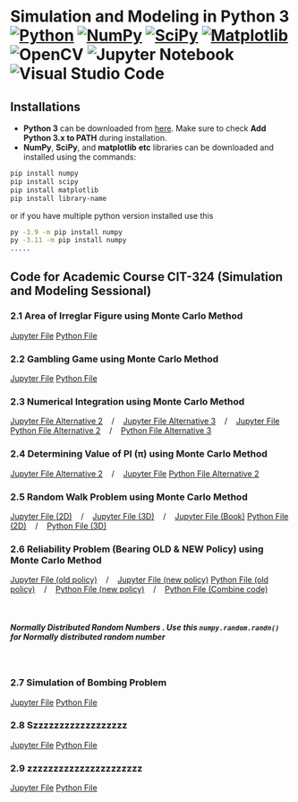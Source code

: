 # Simulation and Modeling in Python 3<br/>[![Python](https://img.shields.io/badge/python-3670A0?style=for-the-badge&logo=python&logoColor=ffdd54)](https://www.python.org/) [![NumPy](https://img.shields.io/badge/numpy-%23013243.svg?style=for-the-badge&logo=numpy&logoColor=white)](https://pypi.org/project/numpy/) [![SciPy](https://img.shields.io/badge/SciPy-%230C55A5.svg?style=for-the-badge&logo=scipy&logoColor=%white)](https://pypi.org/project/scipy/) [![Matplotlib](https://img.shields.io/badge/Matplotlib-%23ffffff.svg?style=for-the-badge&logo=Matplotlib&logoColor=black)](https://pypi.org/project/matplotlib/) ![OpenCV](https://img.shields.io/badge/opencv-%23white.svg?style=for-the-badge&logo=opencv&logoColor=white) ![Jupyter Notebook](https://img.shields.io/badge/jupyter-%23FA0F00.svg?style=for-the-badge&logo=jupyter&logoColor=white) ![Visual Studio Code](https://img.shields.io/badge/Visual%20Studio%20Code-0078d7.svg?style=for-the-badge&logo=visual-studio-code&logoColor=white)

## Installations

* **Python 3** can be downloaded from [here](https://www.python.org/downloads/). Make sure to check **Add Python 3.x to PATH** during installation.
* **NumPy**, **SciPy**, and **matplotlib** **etc** libraries can be downloaded and installed using the commands:
```bash
pip install numpy
pip install scipy
pip install matplotlib
pip install library-name
```
or if you have multiple python version installed use this
```bash
py -3.9 -m pip install numpy
py -3.11 -m pip install numpy
.....
```

## Code for Academic Course CIT-324 (Simulation and Modeling Sessional)

### 2.1 Area of Irreglar Figure using Monte Carlo Method
 [Jupyter File](./area_of_irreglar_figure_using_monte.ipynb) 
 [Python File](./same_python_file/Area_of_an_Irregular_Shape.py)

### 2.2 Gambling Game using Monte Carlo Method
 [Jupyter File](./gambling_game.ipynb) 
 [Python File](./same_python_file/gambling_game.py)

### 2.3 Numerical Integration using Monte Carlo Method
 [Jupyter File Alternative 2](./numerical_integration_using_monte_alternative_2.ipynb)  &nbsp;&nbsp; / &nbsp;&nbsp; [Jupyter File Alternative 3](./numerical_integration_using_monte_alternative_3.ipynb)  &nbsp;&nbsp; / &nbsp;&nbsp; [Jupyter File](./numerical_integration_using_monte.ipynb) 
 [Python File Alternative 2](./same_python_file/numerical_integration_using_monte_alternative_2.py)   &nbsp;&nbsp; / &nbsp;&nbsp; [Python File Alternative 3](./same_python_file/numerical_integration_using_monte_alternative_3.py)

### 2.4 Determining Value of PI (π) using Monte Carlo Method
 [Jupyter File Alternative 2](./pi_alternative_2.ipynb)  &nbsp;&nbsp; / &nbsp;&nbsp; [Jupyter File](./pi.ipynb)
 [Python File Alternative 2](./same_python_file/pi_alternative_2.py)

### 2.5 Random Walk Problem using Monte Carlo Method
 [Jupyter File (2D)](./random_walk_2D.ipynb)   &nbsp;&nbsp; / &nbsp;&nbsp; [Jupyter File (3D)](./random_walk_3D.ipynb)   &nbsp;&nbsp; / &nbsp;&nbsp; [Jupyter File (Book)](./random_walk_boi.ipynb)
 [Python File (2D)](./same_python_file/random_walk_2D.py)   &nbsp;&nbsp; / &nbsp;&nbsp; [Python File (3D)](./same_python_file/random_walk_3D.py)

### 2.6 Reliability Problem (Bearing OLD & NEW Policy) using Monte Carlo Method
 [Jupyter File (old policy)](./reliability_problem_old_policy.ipynb)   &nbsp;&nbsp; / &nbsp;&nbsp; [Jupyter File (new policy)](./reliability_problem_new_policy.ipynb) 
 [Python File (old policy)](./same_python_file/reliability_problem_old_policy.py)   &nbsp;&nbsp; / &nbsp;&nbsp; [Python File (new policy)](./same_python_file/reliability_problem_new_policy.py) &nbsp;&nbsp; / &nbsp;&nbsp; [Python File (Combine code)](./same_python_file/Bearing%20Reliability.py) 

<br/>

##### Normally Distributed Random Numbers . Use this `numpy.random.randn()` for Normally distributed random number
<br/>

### 2.7 Simulation of Bombing Problem
 [Jupyter File]() 
 [Python File](./same_python_file/)


### 2.8 Szzzzzzzzzzzzzzzzzz
 [Jupyter File]() 
 [Python File](./same_python_file/)

### 2.9 zzzzzzzzzzzzzzzzzzzzzz
 [Jupyter File]() 
 [Python File](./same_python_file/)

